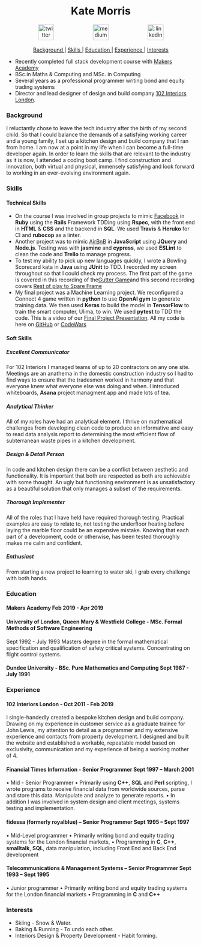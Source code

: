 <h1 align="center">Kate Morris</h1>
<p align="center">
<a href="https://twitter.com/kateMorris102">
<img src="http://goinkscape.com/wp-content/uploads/2015/07/twitter-logo-final.png" alt="twitter" hspace="50" height="42" width="42"></a>
<a href="https://medium.com/@kate.morris.new">
<img src="http://www.webmasto.com/wp-content/uploads/2017/08/Medium-App-Icon-2017.png" alt="medium" hspace="50" height="42" width="42"></a>

<a href="https://www.linkedin.com/in/kate-morris-a3962943/">
<img src="https://www.iconfinder.com/data/icons/free-social-icons/67/linkedin_circle_color-512.png" alt="linkedin" hspace="50" height="42" width="42"></a></p>

<div align="center">   
    
[Background ](#background) | 
[Skills ](#skills) | 
[Education ](#education) | 
[Experience ](#experience) | 
[Interests ](#interests)

</div>

* Recently completed full stack development course with [Makers Academy](https://makers.tech/)
* BSc.in Maths & Computing and MSc. in Computing
* Several years as a professional programmer writing bond and equity trading systems
* Director and lead designer of design and build company [102 Interiors London](http://www.102interiors.co.uk/).

### Background

I reluctantly chose to leave the tech industry after the birth of my second child. So that I could balance the demands of a satisfying working career and a young family, I set up a kitchen design and build company that I ran from home. I am now at a point in my life when I can become a full-time developer again. In order to learn the skills that are relevant to the industry as it is now, I attended a coding boot camp. I find construction and innovation, both virtual and physical, immensely satisfying and look forward to working in an ever-evolving environment again.  


### Skills

#### Technical Skills

* On the course I was involved in group projects to mimic [Facebook](https://github.com/kate102/acebook_team_404) in **Ruby** using the **Rails** Framework TDDing using **Rspec**, with the front end in **HTML** & **CSS** and the backend in **SQL**. We used **Travis** & **Heruko** for CI and **rubocop** as a linter.
* Another project was to mimic [AirBnB](https://github.com/kate102/Makersbnb) in **JavaScript** using **JQuery** and **Node.js**. Testing was with **jasmine** and **cypress**, we used **ESLint** to clean the code and **Trello** to manage progress.
* To test my ability to pick up new languages quickly, I wrote a Bowling Scorecard kata in **Java** using **JUnit** to TDD.  I recorded my screen throughout so that I could check my process. The first part of the game is covered in this recording of the[Gutter Game](https://www.dropbox.com/s/5domwacxobr7k65/Gutter%20Game%20Java.mov?dl=0)and this second recording covers [Rest of play to Spare Frame](https://www.dropbox.com/s/b2cow6t1kgw5wls/Frame_Basic_Spare_Games.mov?dl=0)
* My final project was a Machine Learning project. We reconfigured a Connect 4 game written in **python** to use **OpenAI gym** to generate training data. We then used **Keras** to build the model in **TensorFlow** to train the smart computer, Ulima, to win. We used **pytest** to TDD the code. This is a video of our [Final Project Presentation](https://www.dropbox.com/s/x9ghds1lem5aiui/Final_Project.mov?dl=0).
All my code is here on [GitHub](https://github.com/kate102) or [CodeWars](https://www.codewars.com/users/kate102)

#### Soft Skills

##### Excellent Communicator
For 102 Interiors I managed teams of up to 20 contractors on any one site. Meetings are an anathema in the domestic construction industry so I had to find ways to ensure that the tradesmen worked in harmony and that everyone knew what everyone else was doing and when. I introduced whiteboards, **Asana** project managment app and made lots of tea.

##### Analytical Thinker
All of my roles have had an analytical element. I thrive on mathematical challenges from developing clean code to produce an informative and easy to read data analysis report to determining the most efficient flow of subterranean waste pipes in a kitchen development.

##### Design & Detail Person
In code and kitchen design there can be a conflict between aesthetic and functionality. It is important that both are respected as both are achievable with some thought. An ugly but functioning environment is as unsatisfactory as a beautiful solution that only manages a subset of the requirements. 

##### Thorough Implementer
All of the roles that I have held have required thorough testing. Practical examples are easy to relate to, not testing the underfloor heating before laying the marble floor could be an expensive mistake. Knowing that each part of a development, code or otherwise, has been tested thoroughly makes me calm and confident.

##### Enthusiast
From starting a new project to learning to water ski, I grab every challenge with both hands. 

### Education

#### Makers Academy  Feb 2019 - Apr 2019

#### University of London, Queen Mary & Westfield College - MSc. Formal Methods of Software Engineering
Sept 1992 - July 1993
Masters degree in the formal mathematical specification and qualification of safety critical systems. Concentrating  on flight control systems.

#### Dundee University - BSc. Pure Mathematics and Computing Sept 1987 - July 1991

### Experience

#### 102 Interiors London - Oct 2011 - Feb 2019
I single-handedly created a bespoke kitchen design and build company. Drawing on my experience in customer service as a graduate trainee for John Lewis, my attention to detail as a programmer and my extensive experience and contacts from property development. I designed and built the website and established a workable, repeatable model based on exclusivity, communication and my experience of being a working mother of 4.

#### Financial Times Information - Senior Programmer Sept 1997 – March 2001
• Mid - Senior Programmer
• Primarily using **C++**, **SQL** and **Perl** scripting, I wrote programs to receive financial data from worldwide sources, parse and store this data. Manipulate and analyze to generate reports.
• In addition I was involved in system design and client meetings, systems testing and implementation.

#### fidessa (formerly royalblue) – Senior Programmer Sept 1995 – Sept 1997
• Mid-Level programmer
• Primarily writing bond and equity trading systems for the London financial markets, 
• Programming in **C**, **C++**, **smalltalk**, **SQL**, data manipulation, including Front End and Back End development

#### Telecommunications & Management Systems – Senior Programmer Sept 1993 – Sept 1995
• Junior programmer
• Primarily writing bond and equity trading systems for the London financial markets
• Programming in **C** and **C++**

### Interests
- Skiing - Snow & Water.
- Baking & Running - To undo each other.
- Interiors Design & Property Development - Habit forming.
